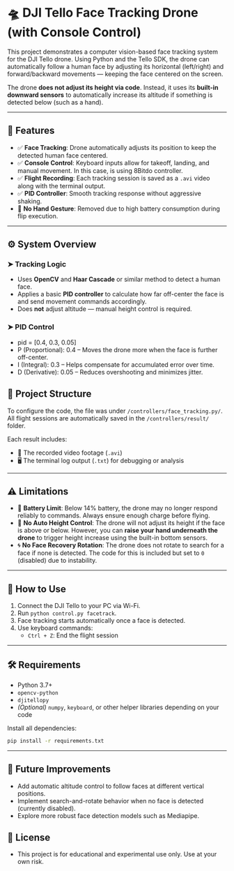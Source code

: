 # 🛸 DJI Tello Face Tracking Drone (with Console Control)

This project demonstrates a computer vision-based face tracking system for the DJI Tello drone. Using Python and the Tello SDK, the drone can automatically follow a human face by adjusting its horizontal (left/right) and forward/backward movements — keeping the face centered on the screen.

The drone **does not adjust its height via code**. Instead, it uses its **built-in downward sensors** to automatically increase its altitude if something is detected below (such as a hand).

---

## 🎯 Features

- ✅ **Face Tracking**: Drone automatically adjusts its position to keep the detected human face centered.
- ✅ **Console Control**: Keyboard inputs allow for takeoff, landing, and manual movement. In this case, is using 8Bitdo controller.
- ✅ **Flight Recording**: Each tracking session is saved as a `.avi` video along with the terminal output.
- ✅ **PID Controller**: Smooth tracking response without aggressive shaking.
- 🚫 **No Hand Gesture**: Removed due to high battery consumption during flip execution.

---

## ⚙️ System Overview

### ➤ Tracking Logic
- Uses **OpenCV** and **Haar Cascade** or similar method to detect a human face.
- Applies a basic **PID controller** to calculate how far off-center the face is and send movement commands accordingly.
- Does **not** adjust altitude — manual height control is required.

### ➤ PID Control
- pid = [0.4, 0.3, 0.05]
- P (Proportional): 0.4 – Moves the drone more when the face is further off-center.
- I (Integral): 0.3 – Helps compensate for accumulated error over time.
- D (Derivative): 0.05 – Reduces overshooting and minimizes jitter.


## 📂 Project Structure

To configure the code, the file was under `/controllers/face_tracking.py/`.
All flight sessions are automatically saved in the `/controllers/result/` folder.

Each result includes:
- 🎥 The recorded video footage (`.avi`)
- 🖥️ The terminal log output (`.txt`) for debugging or analysis

---

## ⚠️ Limitations

- 🔋 **Battery Limit**: Below 14% battery, the drone may no longer respond reliably to commands. Always ensure enough charge before flying.
- 🚫 **No Auto Height Control**: The drone will not adjust its height if the face is above or below. However, you can **raise your hand underneath the drone** to trigger height increase using the built-in bottom sensors.
- 🌀 **No Face Recovery Rotation**: The drone does not rotate to search for a face if none is detected. The code for this is included but set to `0` (disabled) due to instability.

---

## 🚀 How to Use

1. Connect the DJI Tello to your PC via Wi-Fi.
2. Run `python control.py facetrack`.
3. Face tracking starts automatically once a face is detected.
4. Use keyboard commands:
   - `Ctrl + Z`: End the flight session 
---

## 🛠️ Requirements

- Python 3.7+
- `opencv-python`
- `djitellopy`
- *(Optional)* `numpy`, `keyboard`, or other helper libraries depending on your code

Install all dependencies:
```bash
pip install -r requirements.txt
```
--- 

## 🌱 Future Improvements
- Add automatic altitude control to follow faces at different vertical positions.
- Implement search-and-rotate behavior when no face is detected (currently disabled).
- Explore more robust face detection models such as Mediapipe.

## 📄 License
- This project is for educational and experimental use only. Use at your own risk.
